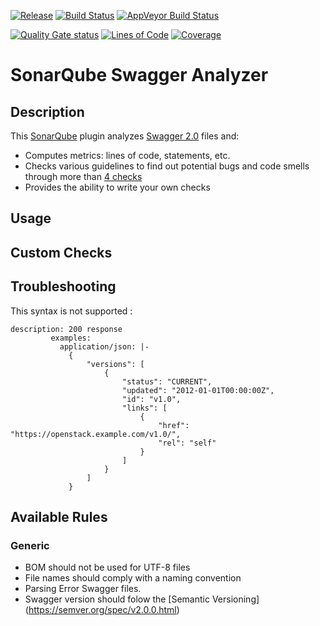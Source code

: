 [![Release](https://img.shields.io/github/release/zouftou/sonar-swagger-plugin.svg)](https://github.com/zouftou/sonar-swagger-plugin/releases/latest)
[![Build Status](https://api.travis-ci.org/zouftou/sonar-swagger-plugin.svg?branch=master)](https://travis-ci.org/zouftou/sonar-swagger-plugin)
[![AppVeyor Build Status](https://ci.appveyor.com/api/projects/status/imfckm45thk6vvh4/branch/master?svg=true)](https://ci.appveyor.com/project/zouftou/sonar-swagger-plugin/branch/master)

[![Quality Gate status](https://sonarcloud.io/api/project_badges/measure?project=org.codehaus.sonar-plugins.swagger%3Aswagger&metric=alert_status)](https://sonarcloud.io/dashboard?id=org.codehaus.sonar-plugins.swagger%3Aswagger)
[![Lines of Code](https://sonarcloud.io/api/project_badges/measure?project=org.codehaus.sonar-plugins.swagger%3Aswagger&metric=ncloc)](https://sonarcloud.io/dashboard?id=org.codehaus.sonar-plugins.swagger%3Aswagger)
[![Coverage](https://sonarcloud.io/api/project_badges/measure?project=org.codehaus.sonar-plugins.swagger%3Aswagger&metric=coverage)](https://sonarcloud.io/dashboard?id=org.codehaus.sonar-plugins.swagger%3Aswagger)

# SonarQube Swagger Analyzer

## Description
This [SonarQube](http://www.sonarqube.org) plugin analyzes [Swagger 2.0](https://swagger.io/) files and:

 * Computes metrics: lines of code, statements, etc.
 * Checks various guidelines to find out potential bugs and code smells through more than [4 checks](#available-rules)
 * Provides the ability to write your own checks
 
 
## Usage
 
 
 
## Custom Checks
 
 
 
## Troubleshooting
 This syntax is not supported :
 ```
 description: 200 response
          examples:
            application/json: |-
              {
                  "versions": [
                      {
                          "status": "CURRENT",
                          "updated": "2012-01-01T00:00:00Z",
                          "id": "v1.0",
                          "links": [
                              {
                                  "href": "https://openstack.example.com/v1.0/",
                                  "rel": "self"
                              }
                          ]
                      }
                  ]
              }
 ```
 
## Available Rules

### Generic
* BOM should not be used for UTF-8 files
* File names should comply with a naming convention
* Parsing Error Swagger files.
* Swagger version should folow the [Semantic Versioning] (https://semver.org/spec/v2.0.0.html)
